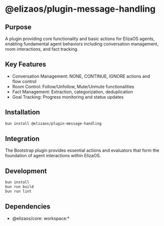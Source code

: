 # @elizaos/plugin-message-handling

## Purpose

A plugin providing core functionality and basic actions for ElizaOS agents, enabling fundamental agent behaviors including conversation management, room interactions, and fact tracking.

## Key Features

- Conversation Management: NONE, CONTINUE, IGNORE actions and flow control
- Room Control: Follow/Unfollow, Mute/Unmute functionalities
- Fact Management: Extraction, categorization, deduplication
- Goal Tracking: Progress monitoring and status updates

## Installation

```bash
bun install @elizaos/plugin-message-handling
```

## Integration

The Bootstrap plugin provides essential actions and evaluators that form the foundation of agent interactions within ElizaOS.

## Development

```bash
bun install
bun run build
bun run lint
```

## Dependencies

- @elizaos/core: workspace:\*
